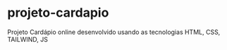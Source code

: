 # projeto-cardapio
Projeto Cardápio online desenvolvido usando as tecnologias HTML, CSS, TAILWIND, JS
